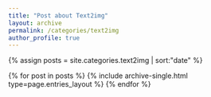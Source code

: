 ```yaml
---
title: "Post about Text2img"
layout: archive
permalink: /categories/text2img
author_profile: true
---
```


{% assign posts = site.categories.text2img | sort:"date" %}

{% for post in posts %}
  {% include archive-single.html type=page.entries_layout %}
{% endfor %}
